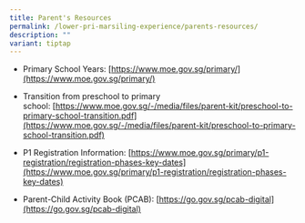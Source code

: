 ```yaml
---
title: Parent's Resources
permalink: /lower-pri-marsiling-experience/parents-resources/
description: ""
variant: tiptap
---
```

*   Primary School Years: [https://www.moe.gov.sg/primary/](https://www.moe.gov.sg/primary/)
*   Transition from preschool to primary school: [https://www.moe.gov.sg/-/media/files/parent-kit/preschool-to-primary-school-transition.pdf](https://www.moe.gov.sg/-/media/files/parent-kit/preschool-to-primary-school-transition.pdf)  
    
*   P1 Registration Information: [https://www.moe.gov.sg/primary/p1-registration/registration-phases-key-dates](https://www.moe.gov.sg/primary/p1-registration/registration-phases-key-dates)
*   Parent-Child Activity Book (PCAB): [https://go.gov.sg/pcab-digital](https://go.gov.sg/pcab-digital)